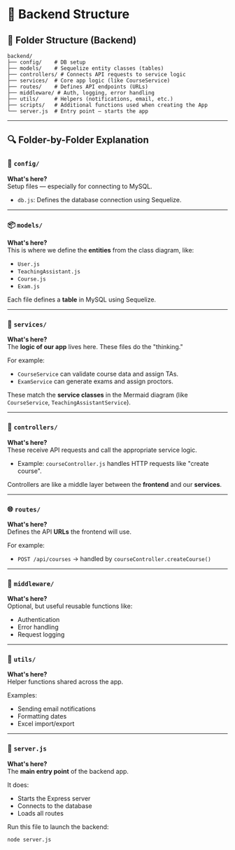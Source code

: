 # 🧠 Backend Structure

## 📁 Folder Structure (Backend)

```
backend/
├── config/    # DB setup
├── models/    # Sequelize entity classes (tables)
├── controllers/ # Connects API requests to service logic
├── services/  # Core app logic (like CourseService)
├── routes/    # Defines API endpoints (URLs)
├── middleware/ # Auth, logging, error handling
├── utils/     # Helpers (notifications, email, etc.)
├── scripts/   # Additional functions used when creating the App
└── server.js  # Entry point – starts the app
```

---

## 🔍 Folder-by-Folder Explanation

### 🔧 `config/`
**What's here?**  
Setup files — especially for connecting to MySQL.
- `db.js`: Defines the database connection using Sequelize.

---

### 📦 `models/`
**What's here?**  
This is where we define the **entities** from the class diagram, like:
- `User.js`
- `TeachingAssistant.js`
- `Course.js`
- `Exam.js`

Each file defines a **table** in MySQL using Sequelize.

---

### 🧠 `services/`
**What's here?**  
The **logic of our app** lives here. These files do the "thinking."

For example:
- `CourseService` can validate course data and assign TAs.
- `ExamService` can generate exams and assign proctors.

These match the **service classes** in the Mermaid diagram (like `CourseService`, `TeachingAssistantService`).

---

### 🧭 `controllers/`
**What's here?**  
These receive API requests and call the appropriate service logic.
- Example: `courseController.js` handles HTTP requests like "create course".

Controllers are like a middle layer between the **frontend** and our **services**.

---

### 🌐 `routes/`
**What's here?**  
Defines the API **URLs** the frontend will use.

For example:
- `POST /api/courses` → handled by `courseController.createCourse()`

---

### 🧱 `middleware/`
**What's here?**  
Optional, but useful reusable functions like:
- Authentication
- Error handling
- Request logging

---

### 🧰 `utils/`
**What's here?**  
Helper functions shared across the app.

Examples:
- Sending email notifications
- Formatting dates
- Excel import/export

---

### 🚀 `server.js`
**What's here?**  
The **main entry point** of the backend app.

It does:
- Starts the Express server
- Connects to the database
- Loads all routes

Run this file to launch the backend:
```bash
node server.js
```
